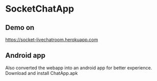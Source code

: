 # SocketChatApp

## Demo on
https://socket-livechatroom.herokuapp.com

## Android app
Also converted the webapp into an android app for better experience. Download and install ChatApp.apk
